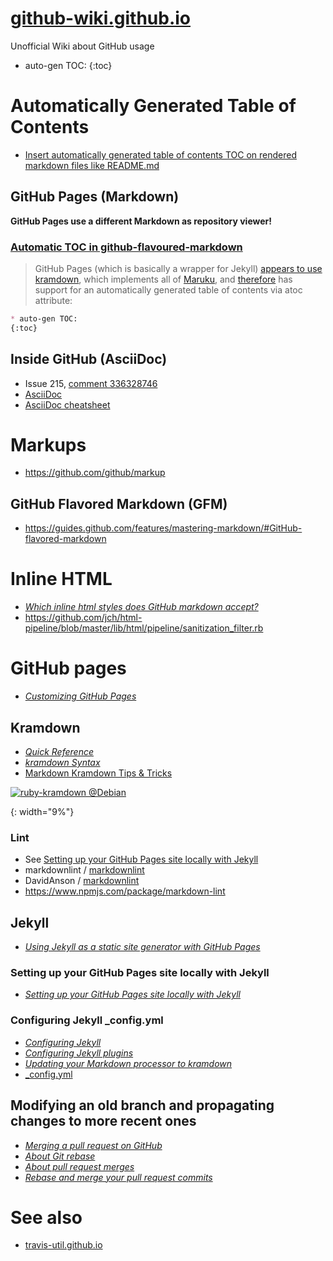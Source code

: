 # [github-wiki.github.io](https://github-wiki.github.io/)
Unofficial Wiki about GitHub usage
* auto-gen TOC:
{:toc}

# Automatically Generated Table of Contents
* [Insert automatically generated table of contents TOC on rendered markdown files like README.md](https://github.com/isaacs/github/issues/215)

## GitHub Pages (Markdown)
**GitHub Pages use a different Markdown as repository viewer!**

### [Automatic TOC in github-flavoured-markdown](https://stackoverflow.com/questions/9721944/automatic-toc-in-github-flavoured-markdown)
>GitHub Pages (which is basically a wrapper for Jekyll) [appears to use][] [kramdown][], which implements all of [Maruku][], and [therefore] has support for an automatically generated table of contents via atoc attribute:

[appears to use]: https://github.com/jekyll/jekyll/blob/master/lib/jekyll.rb#L29 "jekyll/jekyll"
[kramdown]: https://kramdown.gettalong.org/parser/kramdown.html
[Maruku]: https://github.com/bhollis/maruku/blob/master/docs/markdown_syntax.md "bhollis/maruku"
[therefore]: https://github.com/bhollis/maruku/blob/master/docs/math.md "See source code for this page"
```md
* auto-gen TOC:
{:toc}
```

## Inside GitHub (AsciiDoc)
* Issue 215, [comment 336328746](https://github.com/isaacs/github/issues/215#issuecomment-336328746)
* [AsciiDoc](https://en.wikipedia.org/wiki/AsciiDoc "Wikipedia")
* [AsciiDoc cheatsheet](http://powerman.name/doc/asciidoc)

# Markups
* https://github.com/github/markup

## GitHub Flavored Markdown (GFM)
* https://guides.github.com/features/mastering-markdown/#GitHub-flavored-markdown

# Inline HTML
* [*Which inline html styles does GitHub markdown accept?*](https://stackoverflow.com/questions/44831505/which-inline-html-styles-does-github-markdown-accept "stackoverflow")
* https://github.com/jch/html-pipeline/blob/master/lib/html/pipeline/sanitization_filter.rb

# GitHub pages
* [*Customizing GitHub Pages*](https://help.github.com/categories/customizing-github-pages/ "GitHub Help")

## Kramdown
* [*Quick Reference*](https://kramdown.gettalong.org/quickref.html)
* [*kramdown Syntax*](https://kramdown.gettalong.org/syntax.html)
* [Markdown Kramdown Tips & Tricks](https://about.gitlab.com/2016/07/19/markdown-kramdown-tips-and-tricks/)

[![ruby-kramdown @Debian][]](https://tracker.debian.org/pkg/ruby-kramdown) <!--- or with css: img[alt=...] { width: 9%; } -->

[ruby-kramdown @Debian]: https://qa.debian.org/cgi-bin/popcon-png?packages=ruby-kramdown&show_installed=on&date_fmt=%25Y
{: width="9%"}

### Lint
* See [Setting up your GitHub Pages site locally with Jekyll](#setting-up-your-github-pages-site-locally-with-jekyll)
* markdownlint / [markdownlint](https://github.com/markdownlint/markdownlint)
* DavidAnson / [markdownlint](https://github.com/DavidAnson/markdownlint)
* https://www.npmjs.com/package/markdown-lint

## Jekyll
* [*Using Jekyll as a static site generator with GitHub Pages*](https://help.github.com/articles/using-jekyll-as-a-static-site-generator-with-github-pages/ "GitHub Help")

### Setting up your GitHub Pages site locally with Jekyll
* [*Setting up your GitHub Pages site locally with Jekyll*](https://help.github.com/articles/setting-up-your-github-pages-site-locally-with-jekyll/ "GitHub Help")

### Configuring Jekyll \_config.yml
* [*Configuring Jekyll*](https://help.github.com/articles/configuring-jekyll/ "GitHub Help")
* [*Configuring Jekyll plugins*](https://help.github.com/articles/configuring-jekyll-plugins/ "GitHub Help")
* [*Updating your Markdown processor to kramdown*](https://help.github.com/articles/updating-your-markdown-processor-to-kramdown/ "GitHub Help")
* [\_config.yml](https://google.com/search?q=_config.yml)

## Modifying an old branch and propagating changes to more recent ones
* [*Merging a pull request on GitHub*](https://help.github.com/articles/merging-a-pull-request/#merging-a-pull-request-on-github)
* [*About Git rebase*](https://help.github.com/articles/about-git-rebase/)
* [*About pull request merges*](https://help.github.com/articles/about-pull-request-merges/)
* [*Rebase and merge your pull request commits*](https://help.github.com/articles/about-pull-request-merges/#rebase-and-merge-your-pull-request-commits)

# See also
* [travis-util.github.io](https://travis-util.github.io/)

